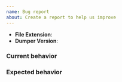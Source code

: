 ```yaml
---
name: Bug report
about: Create a report to help us improve
---
```


<!-- Please search existing issues to avoid creating duplicates -->

- **File Extension**:
- **Dumper Version**:

### Current behavior

<!-- Describe how to reproduce the issue -->

### Expected behavior

<!-- Describe what is the expected behavior -->



<!-- Please attach a file that reproduces the problem -->
